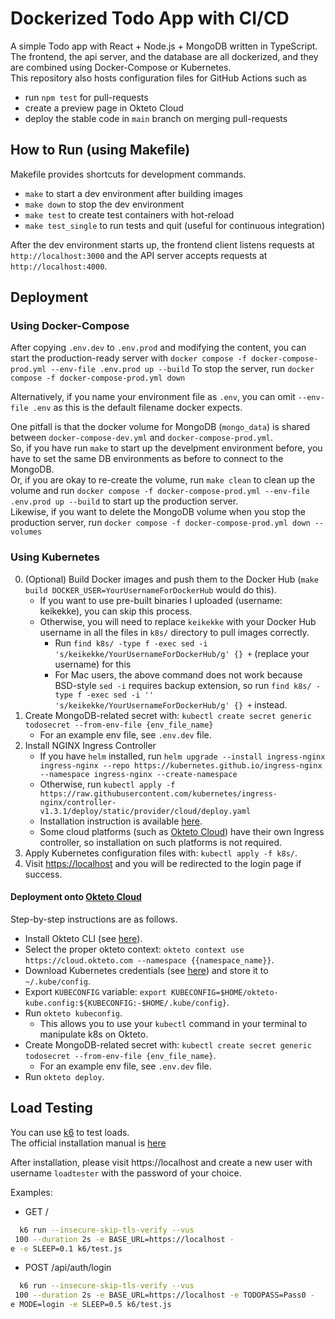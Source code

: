 # Dockerized Todo App with CI/CD

A simple Todo app with React + Node.js + MongoDB written in TypeScript.  
The frontend, the api server, and the database are all dockerized, and they are combined using Docker-Compose or Kubernetes.  
This repository also hosts configuration files for GitHub Actions such as

- run `npm test` for pull-requests
- create a preview page in Okteto Cloud
- deploy the stable code in `main` branch on merging pull-requests

## How to Run (using Makefile)

Makefile provides shortcuts for development commands.

- `make` to start a dev environment after building images
- `make down` to stop the dev environment
- `make test` to create test containers with hot-reload
- `make test_single` to run tests and quit (useful for continuous integration)

After the dev environment starts up, the frontend client listens requests at `http://localhost:3000` and the API server accepts requests at `http://localhost:4000`.

## Deployment

### Using Docker-Compose

After copying `.env.dev` to `.env.prod` and modifying the content, you can start the production-ready server with `docker compose -f docker-compose-prod.yml --env-file .env.prod up --build`
To stop the server, run `docker compose -f docker-compose-prod.yml down`

Alternatively, if you name your environment file as `.env`, you can omit `--env-file .env` as this is the default filename docker expects.

One pitfall is that the docker volume for MongoDB (`mongo_data`) is shared between `docker-compose-dev.yml` and `docker-compose-prod.yml`.  
So, if you have run `make` to start up the develpment environment before, you have to set the same DB environments as before to connect to the MongoDB.  
Or, if you are okay to re-create the volume, run `make clean` to clean up the volume and run `docker compose -f docker-compose-prod.yml --env-file .env.prod up --build` to start up the production server.  
Likewise, if you want to delete the MongoDB volume when you stop the production server, run `docker compose -f docker-compose-prod.yml down --volumes`

### Using Kubernetes

0. (Optional) Build Docker images and push them to the Docker Hub (`make build DOCKER_USER=YourUsernameForDockerHub` would do this).
   - If you want to use pre-built binaries I uploaded (username: keikekke), you can skip this process.
   - Otherwise, you will need to replace `keikekke` with your Docker Hub username in all the files in `k8s/` directory to pull images correctly.
     - Run `find k8s/ -type f -exec sed -i 's/keikekke/YourUsernameForDockerHub/g' {} +` (replace your username) for this
     - For Mac users, the above command does not work because BSD-style `sed -i` requires backup extension, so run `find k8s/ -type f -exec sed -i '' 's/keikekke/YourUsernameForDockerHub/g' {} +` instead.
1. Create MongoDB-related secret with: `kubectl create secret generic todosecret --from-env-file {env_file_name}`
   - For an example env file, see `.env.dev` file.
2. Install NGINX Ingress Controller
   - If you have `helm` installed, run `helm upgrade --install ingress-nginx ingress-nginx --repo https://kubernetes.github.io/ingress-nginx --namespace ingress-nginx --create-namespace`
   - Otherwise, run `kubectl apply -f https://raw.githubusercontent.com/kubernetes/ingress-nginx/controller-v1.3.1/deploy/static/provider/cloud/deploy.yaml`
   - Installation instruction is available [here](https://kubernetes.github.io/ingress-nginx/deploy/).
   - Some cloud platforms (such as [Okteto Cloud](https://www.okteto.com/)) have their own Ingress controller, so installation on such platforms is not required.
3. Apply Kubernetes configuration files with: `kubectl apply -f k8s/`.
4. Visit [https://localhost](https://localhost) and you will be redirected to the login page if success.

#### Deployment onto [Okteto Cloud](https://www.okteto.com/)

Step-by-step instructions are as follows.

- Install Okteto CLI (see [here](https://www.okteto.com/docs/getting-started/)).
- Select the proper okteto context: `okteto context use https://cloud.okteto.com --namespace {{namespace_name}}`.
- Download Kubernetes credentials (see [here](https://www.okteto.com/docs/cloud/credentials/)) and store it to `~/.kube/config`.
- Export `KUBECONFIG` variable: `export KUBECONFIG=$HOME/okteto-kube.config:${KUBECONFIG:-$HOME/.kube/config}`.
- Run `okteto kubeconfig`.
  - This allows you to use your `kubectl` command in your terminal to manipulate k8s on Okteto.
- Create MongoDB-related secret with: `kubectl create secret generic todosecret --from-env-file {env_file_name}`.
  - For an example env file, see `.env.dev` file.
- Run `okteto deploy`.


## Load Testing
You can use [k6](https://github.com/grafana/k6) to test loads.  
The official installation manual is [here](https://github.com/grafana/k6#install)

After installation, please visit https://localhost and create a new user with username `loadtester` with the password of your choice.

Examples:
- GET /
```sh
  k6 run --insecure-skip-tls-verify --vus
 100 --duration 2s -e BASE_URL=https://localhost -
e -e SLEEP=0.1 k6/test.js
```
- POST /api/auth/login
```sh
  k6 run --insecure-skip-tls-verify --vus
 100 --duration 2s -e BASE_URL=https://localhost -e TODOPASS=Pass0 -
e MODE=login -e SLEEP=0.5 k6/test.js
```

